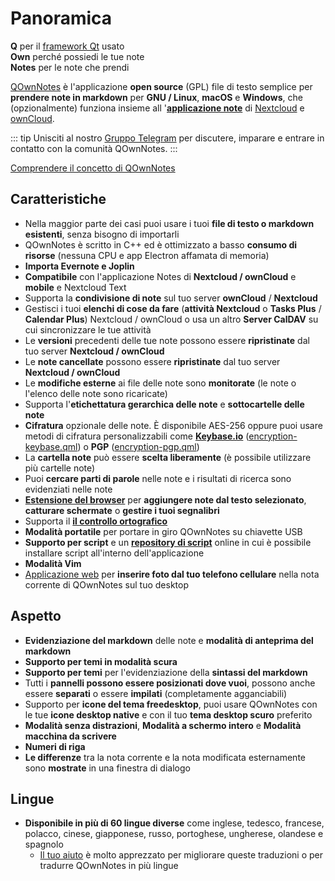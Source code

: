 # Panoramica

<template>
<v-carousel cycle show-arrows-on-hover>
  <v-carousel-item>
    <img src="/screenshots/screenshot.png" alt="Schermata di QOwnNotes" />
    <div class="sheet">
      Modifica le tue note con evidenziazione markdown, etichette colorate e sottocartelle
    </div>
  </v-carousel-item>
  <v-carousel-item>
    <img src="/screenshots/screenshot-minimal.png" alt="Vista minima" />
    <div class="sheet">
      Interfaccia utente predefinita minima che può essere ulteriormente semplificata
    </div>
  </v-carousel-item>
  <v-carousel-item>
    <img src="/screenshots/screenshot-vertical.png" alt="Vista verticale" />
    <div class="sheet">
      Visualizza le tue note in una vista markdown verticale spostando i pannelli
    </div>
  </v-carousel-item>
  <v-carousel-item>
    <img src="/screenshots/screenshot-portable-mode.png" alt="Modalità portatile" />
    <div class="sheet">
      Modalità portabile per chiavette USB
    </div>
  </v-carousel-item>
  <v-carousel-item>
    <img src="/screenshots/screenshot-1col.png" alt="Una colonna" />
    <div class="sheet">
      Tutti i pannelli possono essere posizionati dove vuoi
    </div>
  </v-carousel-item>
  <v-carousel-item>
    <img src="/screenshots/screenshot-darkmode.png" alt="Schermata in modalità scura" />
    <div class="sheet">
      Modalità scura
    </div>
  </v-carousel-item>
  <v-carousel-item>
    <img src="/screenshots/screenshot-distraction-free-mode.png" alt="schermata-modalità-senza-distrazioni" />
    <div class="sheet">
      Modalità anti-distrazione
    </div>
  </v-carousel-item>
  <v-carousel-item>
    <img src="/screenshots/screenshot-encrypted-note-decrypted.png" alt="Cifratura nota" />
    <div class="sheet">
      Crittografia delle note AES opzionale (anche con script)
    </div>
  </v-carousel-item>
  <v-carousel-item>
    <img src="/screenshots/screenshot-encrypted-note.png" alt="Nota crittografata" />
    <div class="sheet">
      Le note crittografate sono ancora testo
    </div>
  </v-carousel-item>
  <v-carousel-item>
    <img src="/screenshots/screenshot-diff.png" alt="schermata diff" />
    <div class="sheet">
      Mostra la differenza tra le note quando subiscono modifiche esterne all'applicazione
    </div>
  </v-carousel-item>
  <v-carousel-item>
    <img src="/screenshots/screenshot-export-print.png" alt="schermata-esporta-stampa" />
    <div class="sheet">
      Exportazione in PDF e stampa della nota
    </div>
  </v-carousel-item>
  <v-carousel-item>
    <img src="/screenshots/screenshot-freedesktop-theme.png" alt="schermata-tema-freedesktop" />
    <div class="sheet">
      Icone tramite il tema Freedesktop
    </div>
  </v-carousel-item>
  <v-carousel-item>
    <img src="/screenshots/screenshot-other-workspace.png" alt="schermata-altro-spazio" />
    <div class="sheet">
      Puoi avere diversi aree di lavoro
    </div>
  </v-carousel-item>
  <v-carousel-item>
    <img src="/screenshots/screenshot-qml.png" alt="schermata-qml" />
    <div class="sheet">
      Gestisce gli script
    </div>
  </v-carousel-item>
  <v-carousel-item>
    <img src="/screenshots/screenshot-russian.png" alt="schermata-russo" />
    <div class="sheet">
      Tradotto in molte lingue
    </div>
  </v-carousel-item>
  <v-carousel-item>
    <img src="/screenshots/screenshot-search-in-all-notes.png" alt="schermata-cerca-in-tutte-le-note" />
    <div class="sheet">
      Cerca in tutte le note
    </div>
  </v-carousel-item>
  <v-carousel-item>
    <img src="/screenshots/screenshot-search-in-current-note.png" alt="schermata-cerca-in-nota-corrente" />
    <div class="sheet">
      Cerca nella nota corrente
    </div>
  </v-carousel-item>
  <v-carousel-item>
    <img src="/screenshots/screenshot-settings-note-folders.png" alt="schermata-impostazioni-cartelle-note" />
    <div class="sheet">
      In grado di utilizzare più cartelle di note
    </div>
  </v-carousel-item>
  <v-carousel-item>
    <img src="/screenshots/screenshot-todo.png" alt="schermata-todo" />
    <div class="sheet">
      Gestisci le tue liste di cose da fare tramite CalDAV
    </div>
  </v-carousel-item>
  <v-carousel-item>
    <img src="/screenshots/screenshot-trash.png" alt="schermata-cestino" />
    <div class="sheet">
      Gestisci le note cestinate sul tuo server Nextcloud
    </div>
  </v-carousel-item>
  <v-carousel-item>
    <img src="/screenshots/screenshot-versioning.png" alt="schermata-versionamento" />
    <div class="sheet">
      Gestisci le versioni delle note sul tuo server Nextcloud
    </div>
  </v-carousel-item>
</v-carousel>
</template>

<v-divider />

**Q** per il [framework Qt](https://www.qt.io/) usato  
**Own** perché possiedi le tue note  
**Notes** per le note che prendi

<v-divider />

[QOwnNotes](https://www.qownnotes.org/) è l'applicazione **open source** (GPL) file di testo semplice per **prendere note in markdown** per **GNU / Linux**, **macOS** e **Windows**, che (opzionalmente) funziona insieme all '[**applicazione note**](https://github.com/nextcloud/notes) di [Nextcloud](https://nextcloud.com/) e [ownCloud](https://owncloud.org/).

::: tip
Unisciti al nostro [Gruppo Telegram](https://t.me/QOwnNotes) per discutere, imparare e entrare in contatto con la comunità QOwnNotes.
:::

[Comprendere il concetto di QOwnNotes](concept.md)

## Caratteristiche
- Nella maggior parte dei casi puoi usare i tuoi **file di testo o markdown esistenti**, senza bisogno di importarli
- QOwnNotes è scritto in C++ ed è ottimizzato a basso **consumo di risorse** (nessuna CPU e app Electron affamata di memoria)
- **Importa Evernote e Joplin**
- **Compatibile** con l'applicazione Notes di **Nextcloud / ownCloud** e **mobile** e Nextcloud Text
- Supporta la **condivisione di note** sul tuo server **ownCloud** / **Nextcloud**
- Gestisci i tuoi **elenchi di cose da fare** (**attività Nextcloud** o **Tasks Plus** / **Calendar Plus**) Nextcloud / ownCloud o usa un altro **Server CalDAV** su cui sincronizzare le tue attività
- Le **versioni** precedenti delle tue note possono essere **ripristinate** dal tuo server **Nextcloud / ownCloud**
- Le **note cancellate** possono essere **ripristinate** dal tuo server **Nextcloud / ownCloud**
- Le **modifiche esterne** ai file delle note sono **monitorate** (le note o l'elenco delle note sono ricaricate)
- Supporta l'**etichettatura gerarchica delle note** e **sottocartelle delle note**
- **Cifratura** opzionale delle note. È disponibile AES-256 oppure puoi usare metodi di cifratura personalizzabili come **[Keybase.io](https://keybase.io/)** ([encryption-keybase.qml](https://github.com/pbek/QOwnNotes/blob/main/doc/scripting/encryption-keybase.qml)) o **PGP** ([encryption-pgp.qml](https://github.com/pbek/QOwnNotes/blob/main/doc/scripting/encryption-pgp.qml))
- La **cartella note** può essere **scelta liberamente** (è possibile utilizzare più cartelle note)
- Puoi **cercare parti di parole** nelle note e i risultati di ricerca sono evidenziati nelle note
- [**Estensione del browser**](browser-extension.md) per **aggiungere note dal testo selezionato**, **catturare schermate** o **gestire i tuoi segnalibri**
- Supporta il [**il controllo ortografico**](../editor/spellchecking.md)
- **Modalità portatile** per portare in giro QOwnNotes su chiavette USB
- **Supporto per script** e un [**repository di script**](https://github.com/qownnotes/scripts) online in cui è possibile installare script all'interno dell'applicazione
- **Modalità Vim**
- [Applicazione web](web-app.md) per **inserire foto dal tuo telefono cellulare** nella nota corrente di QOwnNotes sul tuo desktop


## Aspetto
- **Evidenziazione del markdown** delle note e **modalità di anteprima del markdown**
- **Supporto per temi in modalità scura**
- **Supporto per temi** per l'evidenziazione della **sintassi del markdown**
- Tutti i **pannelli possono essere posizionati dove vuoi**, possono anche essere **separati** o essere **impilati** (completamente agganciabili)
- Supporto per **icone del tema freedesktop**, puoi usare QOwnNotes con le tue **icone desktop native** e con il tuo **tema desktop scuro** preferito
- **Modalità senza distrazioni**, **Modalità a schermo intero** e **Modalità macchina da scrivere**
- **Numeri di riga**
- **Le differenze** tra la nota corrente e la nota modificata esternamente sono **mostrate** in una finestra di dialogo

## Lingue
- **Disponibile in più di 60 lingue diverse** come inglese, tedesco, francese, polacco, cinese, giapponese, russo, portoghese, ungherese, olandese e spagnolo
  - [Il tuo aiuto](../contributing/translation.md) è molto apprezzato per migliorare queste traduzioni o per tradurre QOwnNotes in più lingue

<style>
.sheet {
  position: absolute;
  bottom: 50px;
  background-color: rgba(0,0,0, 0.5);
  color: white;
  text-align: center;
  display: flex;
  align-items:center;
  justify-content:center;
  height: 50px;
  width: 100%;
}

.v-window__next {
  right: 0;
}

@media (max-width: 500px) {
  .v-carousel {
    height: 400px!important;
  }
}

@media (max-width: 350px) {
  .v-carousel {
    height: 250px!important;
  }
}

@media (max-width: 200px) {
  .v-carousel {
    height: 150px!important;
  }
}
</style>
